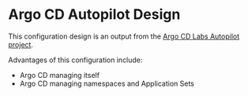 # Argo CD Autopilot Design

This configuration design is an output from the [Argo CD Labs Autopilot project](https://github.com/argoproj-labs/argocd-autopilot).

Advantages of this configuration include:

- Argo CD managing itself
- Argo CD managing namespaces and Application Sets
